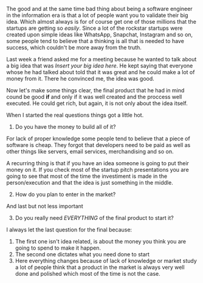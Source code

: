 The good and at the same time bad thing about being a software engineer in the information era is that a lot of people want you to validate their big idea. Which almost always is for of course get one of those millions that the startups are getting so *easily*. Since a lot of the rockstar startups were created upon simple ideas like WhatsApp, Snapchat, Instagram and so on, some people tend to believe that a thinking is all that is needed to have success, which couldn't be more away from the truth.

Last week a friend asked me for a meeting because he wanted to talk about a big idea that was *Insert your big idea here*. He kept saying that everyone whose he had talked about told that it was great and he could make a lot of money from it. There he convinced me, the idea was good.

Now let's make some things clear, the final product that he had in mind cound be good **if** and only if it was well created and the proccess well executed. He could get rich, but again, it is not only about the idea itself.

When I started the real questions things got a little hot.

1. Do you have the money to build all of it?

  For lack of proper knowledge some people tend to believe that a piece of software is cheap. They forgot that developers need to be paid as well as other things like servers, email services, merchandising and so on.

  A recurring thing is that if you have an idea someone is going to put their money on it. If you check most of the startup pitch presentations you are going to see that most of the time the investiment is made in the person/execution and that the idea is just something in the middle. 
  
2. How do you plan to enter in the market?

  

And last but not less important

3. Do you really need *EVERYTHING* of the final product to start it?

I always let the last question for the final because:

1. The first one isn't idea related, is about the money you think you are going to spend to make it happen.
2. The second one dictates what you need done to start
3. Here everything changes because of lack of knowledge or market study a lot of people think that a product in the market
is always very well done and polished which most of the time is not the case.
